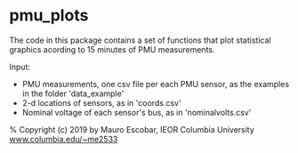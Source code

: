 # pmu_plots



The code in this package contains a set of functions that plot statistical graphics acording to 15 minutes of PMU measurements.

Input:
 - PMU measurements, one csv file per each PMU sensor, as the examples in the folder 'data_example'
 - 2-d locations of sensors, as in 'coords.csv'
 - Nominal voltage of each sensor's bus, as in 'nominalvolts.csv'



%   Copyright (c) 2019 by Mauro Escobar, IEOR Columbia University   www.columbia.edu/~me2533
